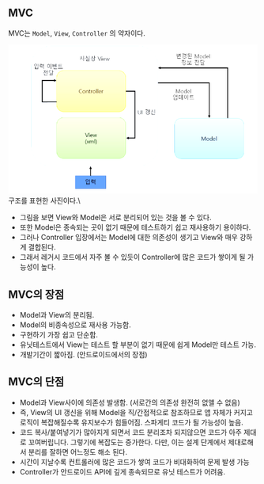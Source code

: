 ## MVC
MVC는 ```Model```, ```View```, ```Controller``` 의 약자이다.

![alt text](image.png)
구조를 표현한 사진이다.\
+ 그림을 보면 View와 Model은 서로 분리되어 있는 것을 볼 수 있다.
+  또한 Model은 종속되는 곳이 없기 때문에 테스트하기 쉽고 재사용하기 용이하다. 
+ 그러나 Controller 입장에서는 Model에 대한 의존성이 생기고 View와 매우 강하게 결합된다. 
+ 그래서 레거시 코드에서 자주 볼 수 있듯이 Controller에 많은 코드가 쌓이게 될 가능성이 높다.

## MVC의 장점
+ Model과 View의 분리됨.
+ Model의 비종속성으로 재사용 가능함.
+ 구현하기 가장 쉽고 단순함.
+ 유닛테스트에서 View는 테스트 할 부분이 없기 때문에 쉽게 Model만 테스트 가능.
+ 개발기간이 짧아짐. (안드로이드에서의 장점)
## MVC의 단점
+ Model과 View사이에 의존성 발생함. (서로간의 의존성 완전히 없앨 수 없음)
+ 즉, View의 UI 갱신을 위해 Model을 직/간접적으로 참조하므로 앱 자체가 커지고 로직이 복잡해질수록 유지보수가 힘들어짐.
스파게티 코드가 될 가능성이 높음.
+ 코드 복사/붙여넣기가 많아지게 되면서 코드 분리조차 되지않으면 코드가 아주 제대로 꼬여버립니다. 그렇기에 복잡도는 증가한다. 다만, 이는 설계 단계에서 제대로해서 분리를 잘하면 어느정도 해소 된다.
+ 시간이 지날수록 컨트롤러에 많은 코드가 쌓여 코드가 비대화하여 문제 발생 가능
+ Controller가 안드로이드 API에 깊게 종속되므로 유닛 테스트가 어려움.
